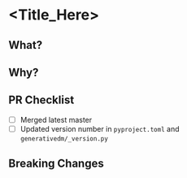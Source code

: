 # <Title_Here>
## What?
## Why?
## PR Checklist
- [ ] Merged latest master
- [ ] Updated version number in `pyproject.toml` and `generativedm/_version.py`
## Breaking Changes